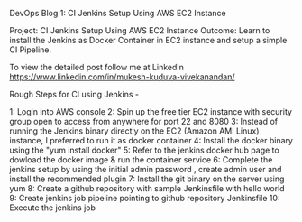 DevOps Blog 1: CI Jenkins Setup Using AWS EC2 Instance

Project: CI Jenkins Setup Using AWS EC2 Instance
Outcome: Learn to install the Jenkins as Docker Container in EC2 instance and setup a simple CI Pipeline.

To view the detailed post follow me at LinkedIn https://www.linkedin.com/in/mukesh-kuduva-vivekanandan/

Rough Steps for CI using Jenkins - 

1: Login into AWS console 
2: Spin up the free tier EC2 instance with security group open to access from anywhere for port 22 and 8080
3: Instead of running the Jenkins binary directly on the EC2 (Amazon AMI Linux) instance, I preferred to run it as docker container
4: Install the docker binary using the "yum install docker"
5: Refer to the jenkins docker hub page to dowload the docker image & run the container service
6: Complete the jenkins setup by using the initial admin password , create admin user and install the recommended plugin
7: Install the git binary on the server using yum
8: Create a github repository with sample Jenkinsfile with hello world
9: Create jenkins job pipeline pointing to github repository Jenkinsfile
10: Execute the jenkins job
